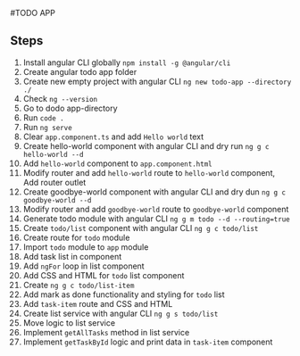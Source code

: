 #TODO APP
## Steps

1. Install angular CLI globally `npm install -g @angular/cli`
2. Create angular todo app folder
3. Create new empty project with angular CLI `ng new todo-app --directory ./`
4. Check `ng --version`
5. Go to dodo app-directory
6. Run `code .`
7. Run `ng serve`
8. Clear `app.component.ts` and add `Hello world` text
9. Create hello-world component with angular CLI and dry run `ng g c hello-world --d`
10. Add `hello-world` component to `app.component.html`
11. Modify router and add `hello-world` route to `hello-world` component, Add router outlet
12. Create goodbye-world component with angular CLI and dry dun `ng g c goodbye-world --d`
13. Modify router and add `goodbye-world` route to `goodbye-world` component
14. Generate todo module with angular CLI `ng g m todo --d --routing=true`
15. Create `todo/list` component with angular CLI `ng g c todo/list`
16. Create route for `todo` module
17. Import `todo` module to `app` module
18. Add task list in component
19. Add `ngFor` loop in list component
20. Add CSS and HTML for `todo` list component
21. Create `ng g c todo/list-item` 
22. Add mark as done functionality and styling for `todo` list
23. Add `task-item` route and CSS and HTML
24. Create list service with angular CLI `ng g s todo/list`
25. Move logic to list service
26. Implement `getAllTasks` method in list service
27. Implement `getTaskById` logic and print data in `task-item` component
